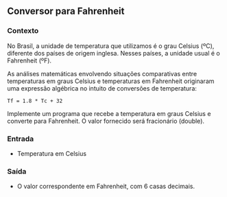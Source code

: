 ## Conversor para Fahrenheit

### Contexto
No Brasil, a unidade de temperatura que utilizamos é o grau Celsius (ºC), diferente dos países de origem inglesa. Nesses países, a unidade usual é o Fahrenheit (ºF).

As análises matemáticas envolvendo situações comparativas entre temperaturas em graus Celsius e temperaturas em Fahrenheit originaram uma expressão algébrica no intuito de conversões de temperatura:

    Tf = 1.8 * Tc + 32

Implemente um programa que recebe a temperatura em graus Celsius e converte para Fahrenheit. O valor fornecido será fracionário (double).

### Entrada
- Temperatura em Celsius

### Saída
- O valor correspondente em Fahrenheit, com 6 casas decimais.
